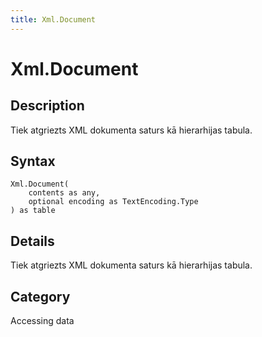 ```yaml
---
title: Xml.Document
---
```


# Xml.Document


## Description

Tiek atgriezts XML dokumenta saturs kā hierarhijas tabula.


## Syntax

```powerquery
Xml.Document(
    contents as any,
    optional encoding as TextEncoding.Type
) as table
```


## Details

Tiek atgriezts XML dokumenta saturs kā hierarhijas tabula.



## Category
Accessing data

